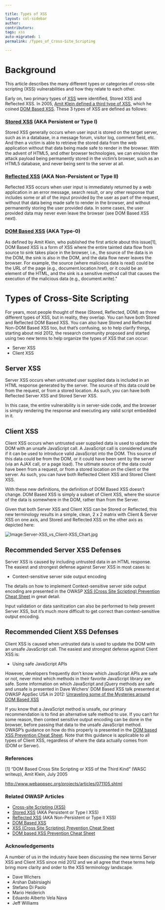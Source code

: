 ```yaml
---

title: Types of XSS
layout: col-sidebar
author:
contributors:
tags: xss
auto-migrated: 1
permalink: /Types_of_Cross-Site_Scripting

---
```


# Background

This article describes the many different types or categories of
cross-site scripting (XSS) vulnerabilities and how they relate to each
other.

Early on, two primary types of [XSS](attacks/xss/) were identified,
Stored XSS and Reflected XSS. In 2005, [Amit Klein defined a third type
of XSS](http://www.webappsec.org/projects/articles/071105.shtml), which
he coined [DOM Based XSS](attacks/DOM_Based_XSS). These 3 types of
XSS are defined as follows:

### [Stored XSS](attacks/xss/#stored-xss-attacks) (AKA Persistent or Type I)

Stored XSS generally occurs when user input is stored on the target
server, such as in a database, in a message forum, visitor log, comment
field, etc. And then a victim is able to retrieve the stored data from
the web application without that data being made safe to render in the
browser. With the advent of HTML5, and other browser technologies, we
can envision the attack payload being permanently stored in the victim’s
browser, such as an HTML5 database, and never being sent to the server
at all.

### [Reflected XSS](attacks/xss/#reflected-xss-attacks) (AKA Non-Persistent or Type II)

Reflected XSS occurs when user input is immediately returned by a web
application in an error message, search result, or any other response
that includes some or all of the input provided by the user as part of
the request, without that data being made safe to render in the browser,
and without permanently storing the user provided data. In some cases,
the user provided data may never even leave the browser (see DOM Based
XSS next).

### [DOM Based XSS](attacks/DOM_Based_XSS) (AKA Type-0)

As defined by Amit Klein, who published the first article about this
issue\[1\], DOM Based XSS is a form of XSS where the entire tainted data
flow from source to sink takes place in the browser, i.e., the source of
the data is in the DOM, the sink is also in the DOM, and the data flow
never leaves the browser. For example, the source (where malicious data
is read) could be the URL of the page (e.g., document.location.href), or
it could be an element of the HTML, and the sink is a sensitive method
call that causes the execution of the malicious data (e.g.,
document.write)."

# Types of Cross-Site Scripting

For years, most people thought of these (Stored, Reflected, DOM) as
three different types of XSS, but in reality, they overlap. You can have
both Stored and Reflected DOM Based XSS. You can also have Stored and
Reflected Non-DOM Based XSS too, but that’s confusing, so to help
clarify things, starting about mid 2012, the research community proposed
and started using two new terms to help organize the types of XSS that
can occur:

  - Server XSS
  - Client XSS

## Server XSS

Server XSS occurs when untrusted user supplied data is included in an
HTML response generated by the server. The source of this data could be
from the request, or from a stored location. As such, you can have both
Reflected Server XSS and Stored Server XSS.

In this case, the entire vulnerability is in server-side code, and the
browser is simply rendering the response and executing any valid script
embedded in it.

## Client XSS

Client XSS occurs when untrusted user supplied data is used to update
the DOM with an unsafe JavaScript call. A JavaScript call is considered
unsafe if it can be used to introduce valid JavaScript into the DOM.
This source of this data could be from the DOM, or it could have been
sent by the server (via an AJAX call, or a page load). The ultimate
source of the data could have been from a request, or from a stored
location on the client or the server. As such, you can have both
Reflected Client XSS and Stored Client XSS.

With these new definitions, the definition of DOM Based XSS doesn’t
change. DOM Based XSS is simply a subset of Client XSS, where the source
of the data is somewhere in the DOM, rather than from the Server.

Given that both Server XSS and Client XSS can be Stored or Reflected,
this new terminology results in a simple, clean, 2 x 2 matrix with
Client & Server XSS on one axis, and Stored and Reflected XSS on the
other axis as depicted here:

![Image:Server-XSS_vs_Client-XSS_Chart.jpg](Server-XSS_vs_Client-XSS_Chart.jpg
"Image:Server-XSS_vs_Client-XSS_Chart.jpg")

## Recommended Server XSS Defenses

Server XSS is caused by including untrusted data in an HTML response.
The easiest and strongest defense against Server XSS in most cases is:

  - Context-sensitive server side output encoding

The details on how to implement Context-sensitive server side output
encoding are presented in the OWASP [XSS (Cross Site Scripting)
Prevention Cheat
Sheet](https://cheatsheetseries.owasp.org/cheatsheets/Cross_Site_Scripting_Prevention_Cheat_Sheet.html)
in great detail.

Input validation or data sanitization can also be performed to help
prevent Server XSS, but it’s much more difficult to get correct than
context-sensitive output encoding.

## Recommended Client XSS Defenses

Client XSS is caused when untrusted data is used to update the DOM with
an unsafe JavaScript call. The easiest and strongest defense against
Client XSS is:

  - Using safe JavaScript APIs

However, developers frequently don’t know which JavaScript APIs are safe
or not, never mind which methods in their favorite JavaScript library
are safe. Some information on which JavaScript and jQuery methods are
safe and unsafe is presented in Dave Wichers’ DOM Based XSS talk
presented at OWASP AppSec USA in 2012: [Unraveling some of the Mysteries
around DOM Based
XSS](https://owasp.org/www-pdf-archive/Unraveling_some_Mysteries_around_DOM-based_XSS.pdf)

If you know that a JavaScript method is unsafe, our primary
recommendation is to find an alternative safe method to use. If you
can’t for some reason, then context sensitive output encoding can be
done in the browser, before passing that data to the unsafe JavaScript
method. OWASP’s guidance on how do this properly is presented in the
[DOM based XSS Prevention Cheat
Sheet](https://cheatsheetseries.owasp.org/cheatsheets/DOM_based_XSS_Prevention_Cheat_Sheet.html). Note that this
guidance is applicable to all types of Client XSS, regardless of where
the data actually comes from (DOM or Server).

### References

\[1\] “DOM Based Cross Site Scripting or XSS of the Third Kind” (WASC
writeup), Amit Klein, July 2005

<http://www.webappsec.org/projects/articles/071105.shtml>

### Related OWASP Articles

  - [Cross-site Scripting
    (XSS)](attacks/xss/)
  - [Stored
    XSS](attacks/xss/#stored-xss-attacks)
    (AKA Persistent or Type I XSS)
  - [Reflected
    XSS](attacks/xss/#reflected-xss-attacks)
    (AKA Non-Persistent or Type II XSS)
  - [DOM Based XSS](attacks/DOM_Based_XSS)
  - [XSS (Cross Site Scripting) Prevention Cheat
    Sheet](https://cheatsheetseries.owasp.org/cheatsheets/Cross_Site_Scripting_Prevention_Cheat_Sheet.html)
  - [DOM based XSS Prevention Cheat
    Sheet](https://cheatsheetseries.owasp.org/cheatsheets/DOM_based_XSS_Prevention_Cheat_Sheet.html)

### Acknowledgements

A number of us in the industry have been discussing the new terms Server
XSS and Client XSS since mid 2012 and we all agree that these terms help
bring more clarity and order to the XSS terminology landscape.

  - Dave Wichers
  - Arshan Dabirsiaghi
  - Stefano Di Paolo
  - Mario Heiderich
  - Eduardo Alberto Vela Nava
  - Jeff Williams
